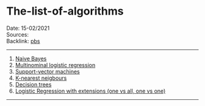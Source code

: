 # The-list-of-algorithms
Date: 15-02/2021  
Sources:  
Backlink: [pbs](pbs)  

---

1. [Naive Bayes](../../laoa-notes/Naive-bayes.md)
2. [Multinominal logistic regression](../../laoa-notes/Multinominal-logistic-regression.md)
3. [Support-vector machines](../../laoa-notes/SVM.md)
4. [K-nearest neigbours](../../laoa-notes/k-nearest.md)
5. [Decision trees](../../laoa-notes/Decision-Trees.md)
6. [Logistic Regression with extensions (one vs all, one vs one)](../../laoa-notes/Logistic-regression-with-extensions.md)
----
